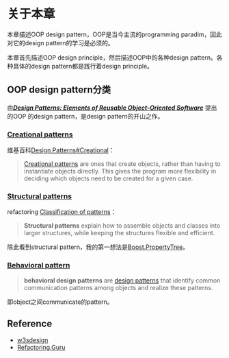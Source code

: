 # 关于本章

本章描述OOP design pattern，OOP是当今主流的programming paradim，因此对它的design pattern的学习是必须的。

本章首先描述OOP design principle，然后描述OOP中的各种design pattern。各种具体的design pattern都是践行着design principle。

## OOP design pattern分类

由[***Design Patterns: Elements of Reusable Object-Oriented Software***](https://en.wikipedia.org/wiki/Design_Patterns) 提出的OOP 的design pattern，是design pattern的开山之作。

### [Creational patterns](https://en.wikipedia.org/wiki/Creational_pattern)

维基百科[Design Patterns#Creational](https://en.wikipedia.org/wiki/Design_Patterns#Creational)：

> [Creational patterns](https://en.wikipedia.org/wiki/Creational_pattern) are ones that create objects, rather than having to instantiate objects directly. This gives the program more flexibility in deciding which objects need to be created for a given case.

### [Structural patterns](https://en.wikipedia.org/wiki/Structural_pattern)

refactoring [Classification of patterns](https://refactoring.guru/design-patterns/classification)：

> **Structural patterns** explain how to assemble objects and classes into larger structures, while keeping the structures flexible and efficient.

除此看到structural pattern，我的第一想法是[Boost.PropertyTree](https://www.boost.org/doc/libs/1_73_0/doc/html/property_tree.html)。

### [Behavioral pattern](https://en.wikipedia.org/wiki/Behavioral_pattern)

> **behavioral design patterns** are [design patterns](https://en.wikipedia.org/wiki/Design_pattern_(computer_science)) that identify common communication patterns among objects and realize these patterns.

即object之间communicate的pattern。

## Reference

- [w3sdesign](http://w3sdesign.com/index0100.php)
- [Refactoring.Guru](https://refactoring.guru/)

